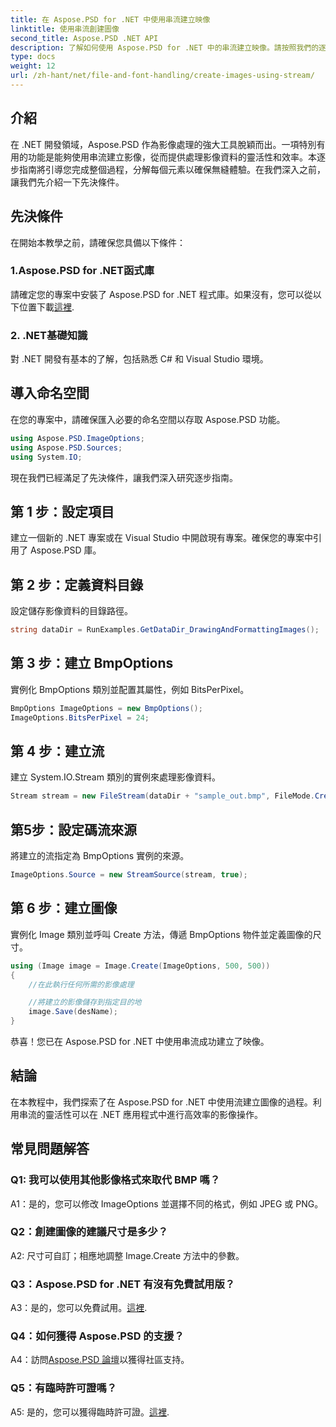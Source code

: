 ```yaml
---
title: 在 Aspose.PSD for .NET 中使用串流建立映像
linktitle: 使用串流創建圖像
second_title: Aspose.PSD .NET API
description: 了解如何使用 Aspose.PSD for .NET 中的串流建立映像。請按照我們的逐步指南進行高效率的影像處理。
type: docs
weight: 12
url: /zh-hant/net/file-and-font-handling/create-images-using-stream/
---
```

## 介紹

在 .NET 開發領域，Aspose.PSD 作為影像處理的強大工具脫穎而出。一項特別有用的功能是能夠使用串流建立影像，從而提供處理影像資料的靈活性和效率。本逐步指南將引導您完成整個過程，分解每個元素以確保無縫體驗。在我們深入之前，讓我們先介紹一下先決條件。

## 先決條件

在開始本教學之前，請確保您具備以下條件：

### 1.Aspose.PSD for .NET函式庫
請確定您的專案中安裝了 Aspose.PSD for .NET 程式庫。如果沒有，您可以從以下位置下載[這裡](https://releases.aspose.com/psd/net/).

### 2. .NET基礎知識
對 .NET 開發有基本的了解，包括熟悉 C# 和 Visual Studio 環境。

## 導入命名空間

在您的專案中，請確保匯入必要的命名空間以存取 Aspose.PSD 功能。

```csharp
using Aspose.PSD.ImageOptions;
using Aspose.PSD.Sources;
using System.IO;
```

現在我們已經滿足了先決條件，讓我們深入研究逐步指南。

## 第 1 步：設定項目

建立一個新的 .NET 專案或在 Visual Studio 中開啟現有專案。確保您的專案中引用了 Aspose.PSD 庫。

## 第 2 步：定義資料目錄

設定儲存影像資料的目錄路徑。

```csharp
string dataDir = RunExamples.GetDataDir_DrawingAndFormattingImages();
```

## 第 3 步：建立 BmpOptions

實例化 BmpOptions 類別並配置其屬性，例如 BitsPerPixel。

```csharp
BmpOptions ImageOptions = new BmpOptions();
ImageOptions.BitsPerPixel = 24;
```

## 第 4 步：建立流

建立 System.IO.Stream 類別的實例來處理影像資料。

```csharp
Stream stream = new FileStream(dataDir + "sample_out.bmp", FileMode.Create);
```

## 第5步：設定碼流來源

將建立的流指定為 BmpOptions 實例的來源。

```csharp
ImageOptions.Source = new StreamSource(stream, true);
```

## 第 6 步：建立圖像

實例化 Image 類別並呼叫 Create 方法，傳遞 BmpOptions 物件並定義圖像的尺寸。

```csharp
using (Image image = Image.Create(ImageOptions, 500, 500))
{
    //在此執行任何所需的影像處理

    //將建立的影像儲存到指定目的地
    image.Save(desName);
}
```

恭喜！您已在 Aspose.PSD for .NET 中使用串流成功建立了映像。

## 結論

在本教程中，我們探索了在 Aspose.PSD for .NET 中使用流建立圖像的過程。利用串流的靈活性可以在 .NET 應用程式中進行高效率的影像操作。

## 常見問題解答

### Q1: 我可以使用其他影像格式來取代 BMP 嗎？

A1：是的，您可以修改 ImageOptions 並選擇不同的格式，例如 JPEG 或 PNG。

### Q2：創建圖像的建議尺寸是多少？

A2: 尺寸可自訂；相應地調整 Image.Create 方法中的參數。

### Q3：Aspose.PSD for .NET 有沒有免費試用版？

 A3：是的，您可以免費試用。[這裡](https://releases.aspose.com/).

### Q4：如何獲得 Aspose.PSD 的支援？

 A4：訪問[Aspose.PSD 論壇](https://forum.aspose.com/c/psd/34)以獲得社區支持。

### Q5：有臨時許可證嗎？

 A5: 是的，您可以獲得臨時許可證。[這裡](https://purchase.aspose.com/temporary-license/).